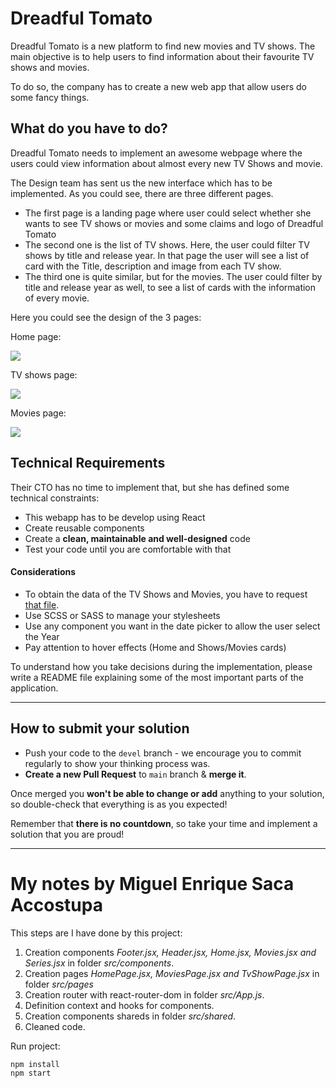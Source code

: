 # Dreadful Tomato

Dreadful Tomato is a new platform to find new movies and TV shows. The main objective is to
 help users to find information about their favourite TV shows and movies.
 
To do so, the company has to create a new web app that allow users do some fancy things.

## What do you have to do?

Dreadful Tomato needs to implement an awesome webpage where the users could view information
 about almost every new TV Shows and movie.
 
The Design team has sent us the new interface which has to be implemented. As you could see,
 there are three different pages.
 
* The first page is a landing page where user could select whether she wants to see TV shows
 or movies and some claims and logo of Dreadful Tomato
* The second one is the list of TV shows. Here, the user could filter TV shows by title and
 release year. In that page the user will see a list of card with the Title, description
 and image from each TV show. 
* The third one is quite similar, but for the movies. The user could filter by title and
 release year as well, to see a list of cards with the information of every movie.
 
Here you could see the design of the 3 pages:

Home page:

![](images/Dreadful%20Tomato%20-%20HOME.png)

TV shows page:

![](images/Dreadful%20Tomato%20-%20POPULAR%20SERIES.png)

Movies page:

![](images/Dreadful%20Tomato%20-%20POPULAR%20MOVIES.png) 
 
## Technical Requirements

Their CTO has no time to implement that, but she has defined some technical constraints:
 
 * This webapp has to be develop using React
 * Create reusable components
 * Create a **clean, maintainable and well-designed** code
 * Test your code until you are comfortable with that
 
#### Considerations

 * To obtain the data of the TV Shows and Movies, you have to request [that file](https://gitlab.com/-/snippets/2041384/raw/master/data.json).
 * Use SCSS or SASS to manage your stylesheets
 * Use any component you want in the date picker to allow the user select the Year
 * Pay attention to hover effects (Home and Shows/Movies cards) 
 
To understand how you take decisions during the implementation, please write a README file
 explaining some of the most important parts of the application.

---

## How to submit your solution

* Push your code to the `devel` branch - we encourage you to commit regularly to show your thinking process was.
* **Create a new Pull Request** to `main` branch & **merge it**.

Once merged you **won't be able to change or add** anything to your solution, so double-check that everything is as
you expected!

Remember that **there is no countdown**, so take your time and implement a solution that you are proud!

---

# My notes by Miguel Enrique Saca Accostupa
This steps are I have done by this project:
1. Creation components *Footer.jsx, Header.jsx, Home.jsx, Movies.jsx and Series.jsx* in folder *src/components*.
2. Creation pages *HomePage.jsx, MoviesPage.jsx and TvShowPage.jsx* in folder *src/pages*
3. Creation router with react-router-dom in folder *src/App.js*.
4. Definition context and hooks for components.
5. Creation components shareds in folder *src/shared*.
6. Cleaned code.

Run project:<br>

    npm install
    npm start
